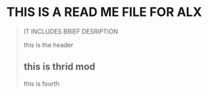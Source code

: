 # THIS IS A READ ME FILE FOR ALX

> IT INCLUDES BRIEF DESRIPTION
>
> this is  the header
>
> ## this is thrid mod
>
> this is fourth
